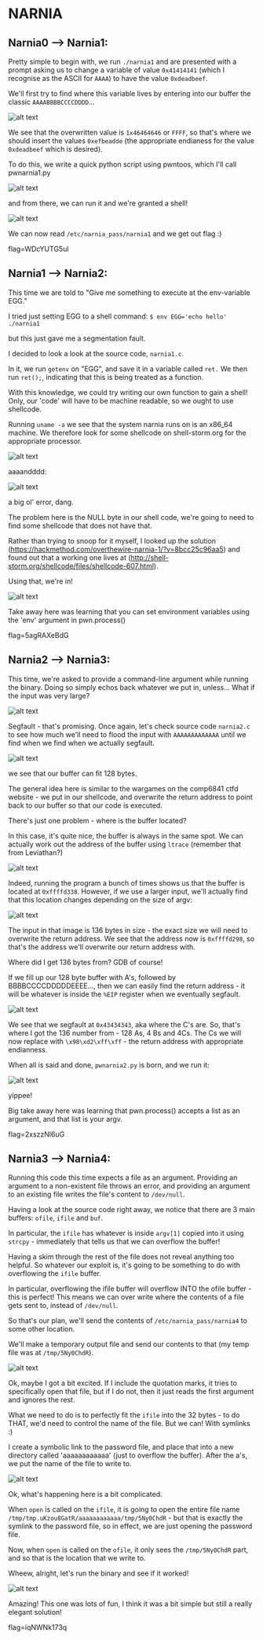 # NARNIA

## Narnia0 --> Narnia1:
Pretty simple to begin with, we run `./narnia1` and are presented with a prompt asking us to change a variable  of value `0x41414141` (which I recognise as the ASCII for `AAAA`) to have the value `0xdeadbeef`.

We'll first try to find where this variable lives by entering into our buffer the classic `AAAABBBBCCCCDDDD`...

![alt text](image1.png)

We see that the overwritten value is `1x46464646` or `FFFF`, so that's where we should insert the values `0xefbeadde` (the appropriate endianess for the value `0xdeadbeef` which is desired).

To do this, we write a quick python script using pwntoos, which I'll call pwnarnia1.py

![alt text](image2.png)

and from there, we can run it and we're granted a shell!

![alt text](image3.png)

We can now read `/etc/narnia_pass/narnia1` and we get out flag :)

flag=WDcYUTG5ul


## Narnia1 --> Narnia2:

This time we are told to "Give me something to execute at the env-variable EGG."

I tried just setting EGG to a shell command:
`$ env EGG='echo hello' ./narnia1`

but this just gave me a segmentation fault.

I decided to look a look at the source code, `narnia1.c`.

In it, we run `getenv` on "EGG", and save it in a variable called `ret.` We then run `ret();`, indicating that this is being treated as a function. 

With this knowledge, we could try writing our own function to gain a shell! Only, our 'code' will have to be machine readable, so we ought to use shellcode.

Running `uname -a` we see that the system narnia runs on is an x86\_64 machine. We therefore look for some shellcode on shell-storm.org for the appropriate processor.

![alt text](image4.png)

aaaandddd:

![alt text](image5.png)

a big ol' error, dang.

The problem here is the NULL byte in our shell code, we're going to need to find some shellcode that does not have that.

Rather than trying to snoop for it myself, I looked up the solution (https://hackmethod.com/overthewire-narnia-1/?v=8bcc25c96aa5) and found out that a working one lives at (http://shell-storm.org/shellcode/files/shellcode-607.html). 

Using that, we're in!

![alt text](image6.png)

Take away here was learning that you can set environment variables using the 'env' argument in pwn.process() 

flag=5agRAXeBdG


## Narnia2 --> Narnia3:

This time, we're asked to provide a command-line argument while running the binary. Doing so simply echos back whatever we put in, unless... What if the input was very large?

![alt text](image7.png)

Segfault - that's promising. Once again, let's check source code `narnia2.c` to see how much we'll need to flood the input with `AAAAAAAAAAAAA` until we find when we find when we actually segfault.

![alt text](image8.png)

we see that our buffer can fit 128 bytes.

The general idea here is similar to the wargames on the comp6841 ctfd website - we put in our shellcode, and overwrite the return address to point back to our buffer so that our code is executed.

There's just one problem - where is the buffer located?

In this case, it's quite nice, the buffer is always in the same spot. We can actually work out the address of the buffer using `ltrace` (remember that from Leviathan?)

![alt text](image9.png)

Indeed, running the program a bunch of times shows us that the buffer is located at `0xffffd338`. However, if we use a larger input, we'll actually find that this location changes depending on the size of argv:

![alt text](image11.png)

The input in that image is 136 bytes in size - the exact size we will need to overwrite the return address. We see that the address now is `0xffffd298`, so that's the address we'll overwrite our return address with.

Where did I get 136 bytes from? GDB of course!

If we fill up our 128 byte buffer with A's, followed by BBBBCCCCDDDDDEEEE..., then we can easily find the return address - it will be whatever is inside the `%EIP` register when we eventually segfault.

![alt text](image10.png)

We see that we segfault at `0x43434343`, aka where the C's are. So, that's where I got the 136 number from - 128 As, 4 Bs and 4Cs. The Cs we will now replace with `\x98\xd2\xff\xff` - the return address with appropriate endianness.

When all is said and done, `pwnarnia2.py` is born, and we run it:

![alt text](image12.png)

yippee!

Big take away here was learning that pwn.process() accepts a list as an argument, and that list is your argv.

flag=2xszzNl6uG


## Narnia3 --> Narnia4:

Running this code this time expects a file as an argument. Providing an argument to a non-existent file throws an error, and providing an argument to an existing file writes the file's content to `/dev/null`.

Having a look at the source code right away, we notice that there are 3 main buffers: `ofile`, `ifile` and `buf`.

In particular, the `ifile` has whatever is inside `argv[1]` copied into it using `strcpy` - immediately that tells us that we can overflow the buffer!

Having a skim through the rest of the file does not reveal anything too helpful. So whatever our exploit is, it's going to be something to do with overflowing the `ifile` buffer.

In particular, overflowing the ifile buffer will overflow INTO the ofile buffer - this is perfect! This means we can over write where the contents of a file gets sent to, instead of `/dev/null`.

So that's our plan, we'll send the contents of `/etc/narnia_pass/narnia4` to some other location.

We'll make a temporary output file and send our contents to that (my temp file was at `/tmp/5Ny0ChdR`).

![alt text](image13.png)

Ok, maybe I got a bit excited. If I include the quotation marks, it tries to specifically open that file, but if I do not, then it just reads the first argument and ignores the rest.

What we need to do is to perfectly fit the `ifile` into the 32 bytes - to do THAT, we'd need to control the name of the file. But we can! With symlinks :)

I create a symbolic link to the password file, and place that into a new directory called 'aaaaaaaaaaaa' (just to overflow the buffer). After the a's, we put the name of the file to write to.

![alt text](image14.png)

Ok, what's happening here is a bit complicated.

When `open` is called on the `ifile`, it is going to open the entire file name `/tmp/tmp.uKzou8GatR/aaaaaaaaaaaa/tmp/5Ny0ChdR` - but that is exactly the symlink to the password file, so in effect, we are just opening the password file.

Now, when `open` is called on the `ofile`, it only sees the `/tmp/5Ny0ChdR` part, and so that is the location that we write to.

Wheew, alright, let's run the binary and see if it worked!

![alt text](image15.png)

Amazing! This one was lots of fun, I think it was a bit simple but still a really elegant solution!

flag=iqNWNk173q
